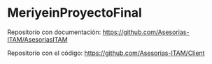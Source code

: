 # MeriyeinProyectoFinal
Repositorio con documentación: https://github.com/Asesorias-ITAM/AsesoriasITAM

Repositorio con el código: https://github.com/Asesorias-ITAM/Client
